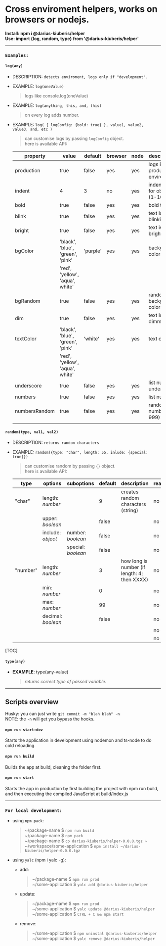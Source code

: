 # Cross enviroment helpers, works on browsers or nodejs. <br>

**Install: npm i @darius-kiuberis/helper** <br>
**Use: import {log, random, type} from '@darius-kiuberis/helper'**

---

### `Examples:`

#### `log(any)`

- DESCRIPTION: `detects enviroment, logs only if "development".`

- EXAMPLE: `log(oneValue)`
  > logs like console.log(oneValue)
- EXAMPLE: `log(anything, this, and, this)`<br>
  > on every log adds number.
- EXAMPLE: `log( { logConfig: {bold: true} }, value1, value2, value3, and, etc )`

  > can customise logs by passing `logConfig` object. <br>
  > here is available API:

  | property      | value                            | default  | browser | node | description                    | ready  |
  | ------------- | -------------------------------- | -------- | ------- | ---- | ------------------------------ | ------ |
  | production    | true                             | false    | yes     | yes  | logs in production enviroment  | no/no  |
  | indent        | 4                                | 3        | no      | yes  | indentation for objects (1-10) | -/yes  |
  | bold          | true                             | false    | yes     | yes  | bold text                      | no/yes |
  | blink         | true                             | false    | yes     | yes  | text is blinking               | no/no  |
  | bright        | true                             | false    | yes     | yes  | text is bright                 | no/no  |
  | bgColor       | 'black', 'blue', 'green', 'pink' | 'purple' | yes     | yes  | background color               | no/yes |
  |               | 'red', 'yellow', 'aqua', white'  |          |         |      |                                |        |
  | bgRandom      | true                             | false    | yes     | yes  | random background color        | no/no  |
  | dim           | true                             | false    | yes     | yes  | text is dimmed                 | no/no  |
  | textColor     | 'black', 'blue', 'green', 'pink' | 'white'  | yes     | yes  | text color                     | no/yes |
  |               | 'red', 'yellow', 'aqua', white'  |          |         |      |                                |        |
  | underscore    | true                             | false    | yes     | yes  | list number underscore         | no/yes |
  | numbers       | true                             | false    | yes     | yes  | list number                    | no/yes |
  | numbersRandom | true                             | false    | yes     | yes  | random list number (1-999)     | no/yes |
  |               |                                  |          |         |      |                                |        |

#### `random(type, val1, val2)`

- DESCRIPTION: `returns random characters`
- EXAMPLE: `random({type: "char", length: 55, inlude: {special: true}})`<br>

  > can customise random by passing `{}` object. <br>
  > here is available API:

  | type     | options            | suboptions         | default | description                                  | ready |
  | -------- | ------------------ | ------------------ | ------- | -------------------------------------------- | ----- |
  | "char"   | length: _number_   |                    | 9       | creates random characters (string)           | no    |
  |          | upper: _boolean_   |                    | false   |                                              | no    |
  |          | include: _object_  | number: _boolean_  | false   |                                              | no    |
  |          |                    | special: _boolean_ | false   |                                              | no    |
  | "number" | length: _number_   |                    | 3       | how long is number (if length: 4; then XXXX) | no    |
  |          | min: _number_      |                    | 0       |                                              | no    |
  |          | max: _number_      |                    | 99      |                                              | no    |
  |          | decimal: _boolean_ |                    | false   |                                              | no    |
  |          |                    |                    |         |                                              | no    |
  |          |                    |                    |         |                                              | no    |

[TOC]

#### `type(any)`

- **EXAMPLE**: type(any-value)<br>
  > _returns correct type of passed variable._

---

## Scripts overview

Husky: you can just write `git commit -m "blah blah" -n` <br>
NOTE: the `-n` will get you bypass the hooks.

#### `npm run start:dev`

Starts the application in development using nodemon and ts-node to do cold reloading.

#### `npm run build`

Builds the app at build, cleaning the folder first.

#### `npm run start`

Starts the app in production by first building the project with npm run build,
and then executing the compiled JavaScript at build/index.js

---

### `For local development:`

- using `npm pack`:

  > ~/package-name $ `npm run build` <br>
  > ~/package-name $ `npm pack` <br>
  > ~/package-name $ `cp darius-kiuberis/helper-0.0.0.tgz ~` <br>
  > ~/workspace/some-application $ `npm install ~/darius-kiuberis/helper-0.0.0.tgz`

- using `yalc` (npm i yalc -g):
  - add: <br>
    > ~/package-name $ `npm run prod` <br>
    > ~/some-application $ `yalc add @darius-kiuberis/helper`<br>
  - update: <br>
    > ~/package-name $ `npm run prod` <br>
    > ~/some-application $ `yalc update @darius-kiuberis/helper`<br>
    > ~/some-application $ `CTRL + C && npm start`<br>
  - remove: <br>
    > ~/some-application $ `npm uninstal @darius-kiuberis/helper` <br>
    > ~/some-application $ `yalc remove @darius-kiuberis/helper` <br>

